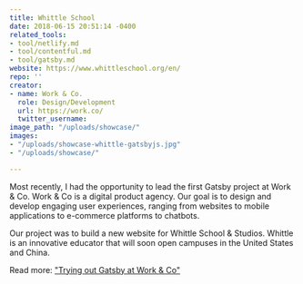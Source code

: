 ```yaml
---
title: Whittle School
date: 2018-06-15 20:51:14 -0400
related_tools:
- tool/netlify.md
- tool/contentful.md
- tool/gatsby.md
website: https://www.whittleschool.org/en/
repo: ''
creator:
- name: Work & Co.
  role: Design/Development
  url: https://work.co/
  twitter_username: 
image_path: "/uploads/showcase/"
images:
- "/uploads/showcase-whittle-gatsbyjs.jpg"
- "/uploads/showcase/"

---
```

Most recently, I had the opportunity to lead the first Gatsby project at Work & Co. Work & Co is a digital product agency. Our goal is to design and develop engaging user experiences, ranging from websites to mobile applications to e-commerce platforms to chatbots.

Our project was to build a new website for Whittle School & Studios. Whittle is an innovative educator that will soon open campuses in the United States and China.

Read more: ["Trying out Gatsby at Work & Co"](https://www.gatsbyjs.org/blog/2018-04-11-trying-out-gatsby-at-work-and-co/?utm_campaign=Revue%20newsletter&utm_medium=Newsletter&utm_source=The%20New%20Dynamic)